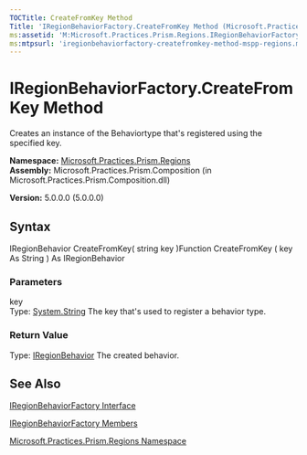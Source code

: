 ```yaml
---
TOCTitle: CreateFromKey Method
Title: 'IRegionBehaviorFactory.CreateFromKey Method (Microsoft.Practices.Prism.Regions)'
ms:assetid: 'M:Microsoft.Practices.Prism.Regions.IRegionBehaviorFactory.CreateFromKey(System.String)'
ms:mtpsurl: 'iregionbehaviorfactory-createfromkey-method-mspp-regions.md'
---
```


# IRegionBehaviorFactory.CreateFromKey Method

Creates an instance of the Behaviortype that's registered using the specified key.

**Namespace:** [Microsoft.Practices.Prism.Regions](https://msdn.microsoft.com/library/microsoft.practices.prism.regions)
**Assembly:** Microsoft.Practices.Prism.Composition (in Microsoft.Practices.Prism.Composition.dll)

**Version:** 5.0.0.0 (5.0.0.0)

## Syntax
IRegionBehavior CreateFromKey( string key )Function CreateFromKey ( key As String ) As IRegionBehavior

### Parameters

key  
Type: [System.String](http://msdn.microsoft.com/en-us/library/s1wwdcbf)
The key that's used to register a behavior type.

### Return Value

Type: [IRegionBehavior](https://msdn.microsoft.com/library/microsoft.practices.prism.regions.iregionbehavior)
The created behavior.

## See Also
[IRegionBehaviorFactory Interface](https://msdn.microsoft.com/library/microsoft.practices.prism.regions.iregionbehaviorfactory)

[IRegionBehaviorFactory Members](https://msdn.microsoft.com/allmembers.t:microsoft.practices.prism.regions.iregionbehaviorfactory)

[Microsoft.Practices.Prism.Regions Namespace](https://msdn.microsoft.com/library/microsoft.practices.prism.regions)
